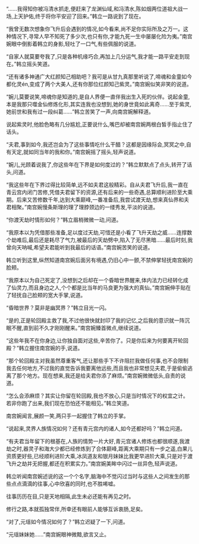 
“……我得知你被冯清水抓走,便赶来了龙渊仙域,和冯清水,陈如烟两位道祖大战一场,上天护佑,终于将你平安迎了回来。”韩立一路说到了现在。

“我曾无数次想象你飞升后会遇到的情况,如今看来,尚不足你实际所及之万一。这种情况下,寻常人早不知死了多少次,也只有你,才能九死一生中屡屡化险为夷。”南宫婉眼中倒影着韩立的身影,轻吐了一口气,有些佩服的说道。

“自家人就莫要夸我了,只是各种机缘巧合,再加上几分运气,我才能一路平安走到现在。”韩立摇头笑道。

“还有诸多神通广大红颜知己相助吧？我可是从甘九真那里听说了,啼魂和金童如今都化灵én,变成了两个大美人,还有你那位红颜知己紫灵。”南宫婉似笑非笑的说道。

“婉儿莫要说笑,啼魂你是知道的,是自人界便一直伴我出生入死的伙伴。说起金童,本是我那只噬金仙修炼化形,其实连我也没想到,她的身世竟如此离奇……至于紫灵,她前世和我有过一段纠葛……”韩立苦笑了一声,向南宫婉解释道。

说起紫灵时,他脸色略有几分尴尬,正要说什么,嘴巴却被南宫婉两根白皙手指止住了话头。

“夫君,事到如今,我还岂会为了这些事情吃什么干醋？这都是因缘际会,冥冥之中,自有天定,就如同当年的我和你。”南宫婉摇了摇头,轻声说道。

“婉儿,光顾着说我了,你这些年在下界是如何度过的？”韩立默默点了点头,转开了话头,问道。

“我这些年在下界过得比较简单,远不如夫君这般精彩。自从夫君飞升后,我一直在青云宫内闭门苦修,凭借夫君留下的资源,还有后来的一些奇遇,总算顺利进阶至大乘期。后来又苦修数千年,达到大乘巅峰,一番准备后,我尝试渡天劫,想来真仙界和夫君相聚。”南宫婉慢条斯理的理了理脖颈边的一缕秀发,平淡的说道。

“你渡天劫时情形如何？”韩立眉梢微微一动,问道。

“我原本以为凭借那些准备,足以度过天劫,可惜还是小看了飞升天劫之威……连撑数个劫难后,最后还是耗尽了气力,被最后的天劫劈中,陷入了无尽黑暗……最后时刻,我曾向天呐喊,希望夫君能听到我最后的话语。”南宫婉苦笑的说道。

韩立听到这里,纵然知道南宫婉后面另有境遇,仍旧心中一颤,不禁伸掌轻抚南宫婉的脸颊。

“我原本以为自己死定了,没想到之后却在一个昏暗世界醒来,体内法力已经转化成了仙灵力,而且身边之人,个个都是比当年的马良更为强大的真仙。”南宫婉伸手贴在了轻抚自己脸颊的宽大手掌,说道。

“昏暗世界？莫非是幽冥界？”韩立目光一闪。

“是的,正是轮回殿主救了我,不过他很快就封印了我的记忆,之后我的意识就一阵沉眠不醒,直到前不久才刚刚醒来。”南宫婉臻首微点,继续说道。

“这些年我不在你身边,让你独自面对这些,辛苦你了。只是你后来为何要离开轮回殿？”韩立握住南宫婉的手,说道。

“那个轮回殿主对我虽然尊重客气,还让那些手下不许阻拦我做任何事,也不会限制我去任何地方,不过我的直觉告诉我要离他远些,而且我也非常想见夫君,于是偷偷逃离了那个地方。现在想来,我还是给夫君你添了麻烦。”南宫婉微微低头,自责的说道。

“怎么会添麻烦？其实让你留在轮回殿,我也不放心,只是当时情况下的权宜之计。若非你跑了出来,我们现在恐怕还不能相见。”韩立笑道。

南宫婉闻言,展颜一笑,两只手一起握住了韩立的手掌。

“说起来,灵界人族情况如何？还有青元宫内的诸人,如今还都好吗？”韩立问道。

“有夫君当年留下的根基在,人族的情势一片大好,青元宫诸人修炼也都很顺遂,我渡劫之时,器灵子和海大少都已经修炼到了合体巅峰,距离大乘期只有一步之遥,白果儿资质更好些,已经顺利进阶大乘,冰凤道友和银月妹妹比我更早进阶大乘,只是对于渡飞升之劫并无把握,都还在积累实力。”南宫婉美眸中闪过一丝异色,轻声说道。

韩立听闻南宫婉述说的这一个个名字,脑海中不觉闪过当时与这些人之间发生的那些点点滴滴的往事,心中欣喜的同时,也不胜唏嘘。

往事历历在目,只是天地相隔,此生未必还能有再见之时。

修行之路,本就孤独常伴,所幸还有眼前人能够互诉衷肠,足矣。

“对了,元瑶如今情况如何了？”韩立迟疑了一下,问道。

“元瑶妹妹她……”南宫婉眼神微黯,欲言又止。